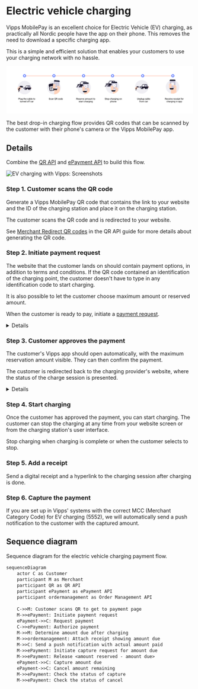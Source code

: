 <!-- START_METADATA
---
title: Electric vehicle charging flow
sidebar_label: Electric vehicle charging
sidebar_position: 80
hide_table_of_contents: false
pagination_next: null
pagination_prev: null
---

import PARTIALCAPTURE from '../_common/_partial_capture.md'
import ATTACHRECEIPT from '../_common/_attach_receipt.md'
END_METADATA -->

# Electric vehicle charging

Vipps MobilePay is an excellent choice for Electric Vehicle (EV) charging, as practically all Nordic people have
the app on their phone. This removes the need to download a specific charging app.

This is a simple and efficient
solution that enables your customers to use your charging network with no hassle.

![EV charging](images/ev-charging-process-icons.png)

The best drop-in charging flow provides QR codes that can be scanned by
the customer with their phone's camera or the Vipps MobilePay app.

## Details

Combine the [QR API](https://developer.vippsmobilepay.com/docs/APIs/qr-api)
and
[ePayment API](https://developer.vippsmobilepay.com/docs/APIs/epayment-api)
to build this flow.

![EV charging with Vipps: Screenshots](images/ev-charging-process-screenshots.png)

### Step 1. Customer scans the QR code

Generate a Vipps MobilePay QR code that contains the link to your website and the ID of the charging station and place it on the charging station.

The customer scans the QR code and is redirected to your website.

See [Merchant Redirect QR codes](https://developer.vippsmobilepay.com/docs/APIs/qr-api/vipps-qr-api#merchant-redirect-qr-codes)
in the QR API guide for more details about generating the QR code.

### Step 2. Initiate payment request

The website that the customer lands on should contain payment options, in addition to terms and conditions. If the QR code contained an identification of the charging point, the customer doesn't have to type in any identification code to start charging.

It is also possible to let the customer choose maximum amount or reserved amount.

When the customer is ready to pay, initiate a
[payment request](https://developer.vippsmobilepay.com/api/epayment#tag/CreatePayments).

<details>
<summary>Details</summary>
<div>

The payment request amount should be large enough to cover the cost of a charging session. It is usually sufficient to reserve an amount between 350 NOK and 500 NOK, but with higher electricity costs, this may change.

If the payment is approved, this amount will be reserved on customer's account. The amount that is unused will be released when they are finished charging.
</div>
</details>

### Step 3. Customer approves the payment

The customer's Vipps app should open automatically, with the maximum reservation amount visible.
They can then confirm the payment.

The customer is redirected back to the charging provider's website, where the status of the charge session is presented.

<details>
<summary>Details</summary>
<div>

To get confirmation that payment was approved, monitor
[webhooks](https://developer.vippsmobilepay.com/docs/APIs/webhooks-api) and
[query the payment](https://developer.vippsmobilepay.com/api/epayment#tag/QueryPayments/operation/getPayment).
Once you know that payment was approved you, can start charging.

</div>
</details>

### Step 4. Start charging

Once the customer has approved the payment, you can start charging.
The customer can stop the charging at any time from your website screen or from the charging station's user interface.

Stop charging when charging is complete or when the customer selects to stop.


### Step 5. Add a receipt

Send a digital receipt and a hyperlink to the charging session after charging is done.

<ATTACHRECEIPT />

### Step 6. Capture the payment

<PARTIALCAPTURE />

If you are set up in Vipps' systems with the correct MCC (Merchant Category Code) for EV charging (5552), we will automatically send a push notification to the customer with the captured amount.


## Sequence diagram

Sequence diagram for the electric vehicle charging payment flow.

``` mermaid
sequenceDiagram
    actor C as Customer
    participant M as Merchant
    participant QR as QR API
    participant ePayment as ePayment API
    participant ordermanagement as Order Management API

    C->>M: Customer scans QR to get to payment page
    M->>ePayment: Initiate payment request
    ePayment->>C: Request payment
    C->>ePayment: Authorize payment
    M->>M: Determine amount due after charging
    M->>ordermanagement: Attach receipt showing amount due
    M->>C: Send a push notification with actual amount paid
    M->>ePayment: Initiate capture request for amount due
    M->>ePayment: Release <amount reserved - amount due>
    ePayment->>C: Capture amount due
    ePayment->>C: Cancel amount remaining
    M->>ePayment: Check the status of capture
    M->>ePayment: Check the status of cancel
```

